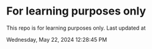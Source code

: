 # For learning purposes only
This repo is for learning purposes only.
Last updated at

Wednesday, May 22, 2024 12:28:45 PM

